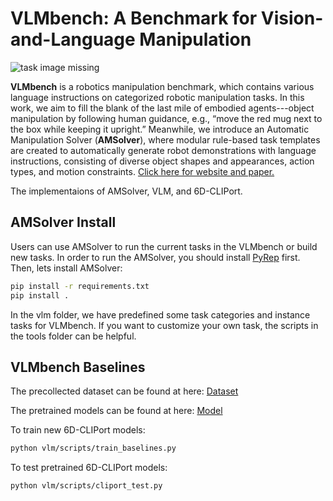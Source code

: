 # VLMbench: A Benchmark for Vision-and-Language Manipulation

![task image missing](readme_files/tasks.svg)

**VLMbench** is a robotics manipulation benchmark, which contains various language instructions on categorized robotic manipulation tasks. In this work, we aim to fill the blank of the last mile of embodied agents---object manipulation by following human guidance, e.g., “move the red mug next to the box while keeping it upright.” Meanwhile, we introduce an Automatic Manipulation Solver (**AMSolver**), where modular rule-based task templates are created to automatically generate robot demonstrations with language instructions, consisting of diverse object shapes and appearances, action types, and motion constraints.  [Click here for website and paper.](https://sites.google.com/corp/view/rlbench)

The implementaions of AMSolver, VLM, and 6D-CLIPort.

## AMSolver Install
Users can use AMSolver to run the current tasks in the VLMbench or build new tasks. In order to run the AMSolver, you should install [PyRep](https://github.com/stepjam/PyRep) first. Then, lets install AMSolver:

```bash
pip install -r requirements.txt
pip install .
```

In the vlm folder, we have predefined some task categories and instance tasks for VLMbench. If you want to customize your own task, the scripts in the tools folder can be helpful.

## VLMbench Baselines

The precollected dataset can be found at here: [Dataset](https://drive.google.com/drive/folders/17dEJrIIdlDsDF6T2rn04y7Yy8mUpKfCK?usp=sharing)

The pretrained models can be found at here: [Model](https://drive.google.com/drive/folders/1yFbWhP2iHQvY04q8LNmrpT6_5ctTcZDk?usp=sharing)

To train new 6D-CLIPort models:
```bash
python vlm/scripts/train_baselines.py
```

To test pretrained 6D-CLIPort models:
```bash
python vlm/scripts/cliport_test.py
```
